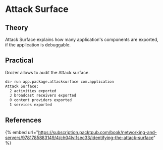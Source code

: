 # Attack Surface
## Theory
Attack Surface explains how many application's components are exported, if the application is debuggable.

## Practical
Drozer allows to audit the Attack surface.
```bash
dz> run app.package.attacksurface com.application
Attack Surface:
  2 activities exported
  3 broadcast receivers exported
  0 content providers exported
  1 services exported
```

## References
{% embed url="https://subscription.packtpub.com/book/networking-and-servers/9781785883149/4/ch04lvl1sec33/identifying-the-attack-surface" %}
